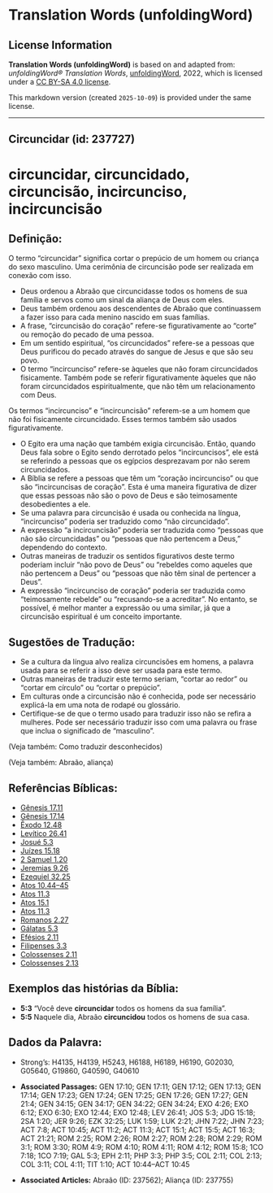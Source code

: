 # Translation Words (unfoldingWord)

## License Information

**Translation Words (unfoldingWord)** is based on and adapted from: _unfoldingWord® Translation Words_, [unfoldingWord](https://unfoldingword.org/utw), 2022, which is licensed under a [CC BY-SA 4.0 license](https://creativecommons.org/licenses/by-sa/4.0/legalcode.en).

This markdown version (created `2025-10-09`) is provided under the same license.



--------------------------------

## Circuncidar (id: 237727)

circuncidar, circuncidado, circuncisão, incircunciso, incircuncisão
===================================================================

Definição:
----------

O termo “circuncidar” significa cortar o prepúcio de um homem ou criança do sexo masculino. Uma cerimônia de circuncisão pode ser realizada em conexão com isso.

* Deus ordenou a Abraão que circuncidasse todos os homens de sua família e servos como um sinal da aliança de Deus com eles.
* Deus também ordenou aos descendentes de Abraão que continuassem a fazer isso para cada menino nascido em suas famílias.
* A frase, “circuncisão do coração” refere\-se figurativamente ao “corte” ou remoção do pecado de uma pessoa.
* Em um sentido espiritual, “os circuncidados” refere\-se a pessoas que Deus purificou do pecado através do sangue de Jesus e que são seu povo.
* O termo “incircunciso” refere\-se àqueles que não foram circuncidados fisicamente. Também pode se referir figurativamente àqueles que não foram circuncidados espiritualmente, que não têm um relacionamento com Deus.

Os termos “incircunciso” e “incircuncisão” referem\-se a um homem que não foi fisicamente circuncidado. Esses termos também são usados figurativamente.

* O Egito era uma nação que também exigia circuncisão. Então, quando Deus fala sobre o Egito sendo derrotado pelos “incircuncisos”, ele está se referindo a pessoas que os egípcios desprezavam por não serem circuncidados.
* A Bíblia se refere a pessoas que têm um “coração incircunciso” ou que são “incircuncisas de coração”. Esta é uma maneira figurativa de dizer que essas pessoas não são o povo de Deus e são teimosamente desobedientes a ele.
* Se uma palavra para circuncisão é usada ou conhecida na língua, “incircunciso” poderia ser traduzido como “não circuncidado”.
* A expressão “a incircuncisão” poderia ser traduzida como “pessoas que não são circuncidadas” ou “pessoas que não pertencem a Deus,” dependendo do contexto.
* Outras maneiras de traduzir os sentidos figurativos deste termo poderiam incluir “não povo de Deus” ou “rebeldes como aqueles que não pertencem a Deus” ou “pessoas que não têm sinal de pertencer a Deus”.
* A expressão “incircunciso de coração” poderia ser traduzida como “teimosamente rebelde” ou “recusando\-se a acreditar”. No entanto, se possível, é melhor manter a expressão ou uma similar, já que a circuncisão espiritual é um conceito importante.

Sugestões de Tradução:
----------------------

* Se a cultura da língua alvo realiza circuncisões em homens, a palavra usada para se referir a isso deve ser usada para este termo.
* Outras maneiras de traduzir este termo seriam, “cortar ao redor” ou “cortar em círculo” ou “cortar o prepúcio”.
* Em culturas onde a circuncisão não é conhecida, pode ser necessário explicá\-la em uma nota de rodapé ou glossário.
* Certifique\-se de que o termo usado para traduzir isso não se refira a mulheres. Pode ser necessário traduzir isso com uma palavra ou frase que inclua o significado de “masculino”.

(Veja também: Como traduzir desconhecidos)

(Veja também: Abraão, aliança)

Referências Bíblicas:
---------------------

* [Gênesis 17\.11](https://ref.ly/Gen17:11)
* [Gênesis 17\.14](https://ref.ly/Gen17:14)
* [Êxodo 12\.48](https://ref.ly/Exod12:48)
* [Levítico 26\.41](https://ref.ly/Lev26:41)
* [Josué 5\.3](https://ref.ly/Josh5:3)
* [Juízes 15\.18](https://ref.ly/Judg15:18)
* [2 Samuel 1\.20](https://ref.ly/2Sam1:20)
* [Jeremias 9\.26](https://ref.ly/Jer9:26)
* [Ezequiel 32\.25](https://ref.ly/Ezek32:25)
* [Atos 10\.44–45](https://ref.ly/Acts10:44-Acts10:45)
* [Atos 11\.3](https://ref.ly/Acts11:3)
* [Atos 15\.1](https://ref.ly/Acts15:1)
* [Atos 11\.3](https://ref.ly/Acts11:3)
* [Romanos 2\.27](https://ref.ly/Rom2:27)
* [Gálatas 5\.3](https://ref.ly/Gal5:3)
* [Efésios 2\.11](https://ref.ly/Eph2:11)
* [Filipenses 3\.3](https://ref.ly/Phil3:3)
* [Colossenses 2\.11](https://ref.ly/Col2:11)
* [Colossenses 2\.13](https://ref.ly/Col2:13)

Exemplos das histórias da Bíblia:
---------------------------------

* **5:3** “Você deve **circuncidar** todos os homens da sua família”.
* **5:5** Naquele dia, Abraão **circuncidou** todos os homens de sua casa.

Dados da Palavra:
-----------------

* Strong’s: H4135, H4139, H5243, H6188, H6189, H6190, G02030, G05640, G19860, G40590, G40610

* **Associated Passages:** GEN 17:10; GEN 17:11; GEN 17:12; GEN 17:13; GEN 17:14; GEN 17:23; GEN 17:24; GEN 17:25; GEN 17:26; GEN 17:27; GEN 21:4; GEN 34:15; GEN 34:17; GEN 34:22; GEN 34:24; EXO 4:26; EXO 6:12; EXO 6:30; EXO 12:44; EXO 12:48; LEV 26:41; JOS 5:3; JDG 15:18; 2SA 1:20; JER 9:26; EZK 32:25; LUK 1:59; LUK 2:21; JHN 7:22; JHN 7:23; ACT 7:8; ACT 10:45; ACT 11:2; ACT 11:3; ACT 15:1; ACT 15:5; ACT 16:3; ACT 21:21; ROM 2:25; ROM 2:26; ROM 2:27; ROM 2:28; ROM 2:29; ROM 3:1; ROM 3:30; ROM 4:9; ROM 4:10; ROM 4:11; ROM 4:12; ROM 15:8; 1CO 7:18; 1CO 7:19; GAL 5:3; EPH 2:11; PHP 3:3; PHP 3:5; COL 2:11; COL 2:13; COL 3:11; COL 4:11; TIT 1:10; ACT 10:44–ACT 10:45
* **Associated Articles:** Abraão (ID: 237562); Aliança (ID: 237755)

